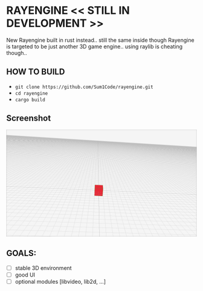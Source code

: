 # RAYENGINE << STILL IN DEVELOPMENT >>
New Rayengine built in rust instead.. still the same inside though
Rayengine is targeted to be just another 3D game engine.. using raylib is cheating though..

## HOW TO BUILD 
- `git clone https://github.com/Sum1Code/rayengine.git`
- `cd rayengine`
- `cargo build`

## Screenshot
![Rayengine](./assets/rayengine-p1.png)

## GOALS:
- [ ] stable 3D environment
- [ ] good UI
- [ ] optional modules [libvideo, lib2d, ...] 
